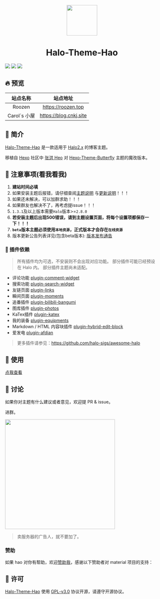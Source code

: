 <div align="center">
<!-- 主题Logo -->
<img width="100px" src="https://api.minio.yyds.pink/moony/files/2024/04/halo-theme-hao-sbxqdmuv.png">
<!-- 主题名称 -->
<h1>Halo-Theme-Hao</h1>
</div>

<!-- 主题预览图 -->
![](https://api.minio.yyds.pink/moony/files/2024/04/hao1-krimlgao.png)
![](https://api.minio.yyds.pink/moony/files/2024/04/hao2-xanlpcmp.png)
![](https://redirect.cnkj.site:8099/b/2024/66177ca6056fd.webp?type=blog)

## 🔥 预览

|    站点名称    |          站点地址          |
|:----------:|:----------------------:|
|   Roozen   |   <https://roozen.top>   |
| Carol`s 小屋 | <https://blog.cnkj.site> |

## 👋 简介

[Halo-Theme-Hao](https://github.com/chengzhongxue/halo-theme-hao)
是一款适用于 [Halo2.x](https://github.com/halo-dev/halo) 的博客主题。

移植自 [Hexo](https://hexo.io/zh-cn/index.html) 社区中 [张洪 Heo](https://blog.zhheo.com/)
对 [Hexo-Theme-Butterfly](https://github.com/chengzhongxue/halo-theme-hao)
主题的魔改版本。

## 🚨 注意事项(看我看我)

1. **建站时间必填**
2. 如果安装主题后报错，请仔细查阅[主题说明](https://github.com/chengzhongxue/halo-theme-hao)
   与[更新说明](https://github.com/chengzhongxue/halo-theme-hao/releases)！！！
3. 如果还未解决，可以加群求助！！！
4. 如果群友也解决不了，再考虑提issue！！！
5. `1.3.1`及以上版本需要`Halo`版本>=`2.8.0`
6. **若安装主题后出现500错误，请到主题设置页面，将每个设置项都保存一下！！！**
7. **`beta`版本主题必须使用`本地资源`，正式版本才会存在`在线资源`**
8. 版本更新公告列表详见(包含beta版本): [版本发布通告](https://github.com/chengzhongxue/halo-theme-hao/discussions/715)

### 🔌 插件依赖

> 所有插件均为可选，不安装则不会出现对应功能。
> 部分插件可能已经预设在 Halo 内。
> 部分插件主题尚未适配。

- 评论功能 [plugin-comment-widget](https://github.com/halo-sigs/plugin-comment-widget/releases)
- 搜索功能 [plugin-search-widget](https://github.com/halo-sigs/plugin-search-widget/releases)
- 友链页面 [plugin-links](https://github.com/halo-sigs/plugin-links)
- 瞬间页面 [plugin-moments](https://github.com/halo-sigs/plugin-moments)
- 追番插件 [plugin-bilibili-bangumi](https://github.com/Roozenlz/plugin-bilibili-bangumi)
- 图库插件 [plugin-photos](https://github.com/halo-sigs/plugin-photos)
- KaTex插件 [plugin-katex](https://github.com/chengzhongxue/plugin-katex/releases/)
- 我的装备 [plugin-equipments](https://github.com/chengzhongxue/plugin-equipments)
- Markdown / HTML 内容块插件 [plugin-hybrid-edit-block](https://www.halo.run/store/apps/app-NgHnY)
- 爱发电 [plugin-afdian](https://github.com/carolcoral/plugin-afdian)

> 更多插件请参见：<https://github.com/halo-sigs/awesome-halo>

## 📝 使用

[点我查看](https://www.yuque.com/liuzhihangs/halo-theme-hao)

## 💬 讨论

如果你对主题有什么建议或者意见，欢迎提 PR & issue。

进群。

<img width="360" src="https://api.minio.yyds.pink/halo-docs/2024/04/hao-2.jpg" />

> 卖服务器的广告人，就不要加了。

### 赞助

如果 hao 对你有帮助，欢迎[赞助我](https://afdian.net/a/moony_la)，感谢以下赞助者对 material 项目的支持：

## 🔐 许可

[Halo-Theme-Hao](https://github.com/chengzhongxue/halo-theme-hao) 使用 [GPL-v3.0](./LICENSE) 协议开源，请遵守开源协议。





